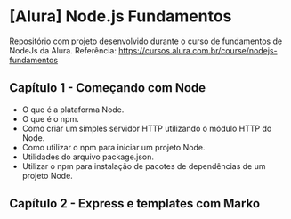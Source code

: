 # [Alura] Node.js Fundamentos
Repositório com projeto desenvolvido durante o curso de fundamentos de NodeJs da Alura. 
Referência: https://cursos.alura.com.br/course/nodejs-fundamentos


## Capítulo 1 - Começando com Node

- O que é a plataforma Node.
- O que é o npm.
- Como criar um simples servidor HTTP utilizando o módulo HTTP do Node.
- Como utilizar o npm para iniciar um projeto Node.
- Utilidades do arquivo package.json.
- Utilizar o npm para instalação de pacotes de dependências de um projeto Node.

## Capítulo 2 - Express e templates com Marko